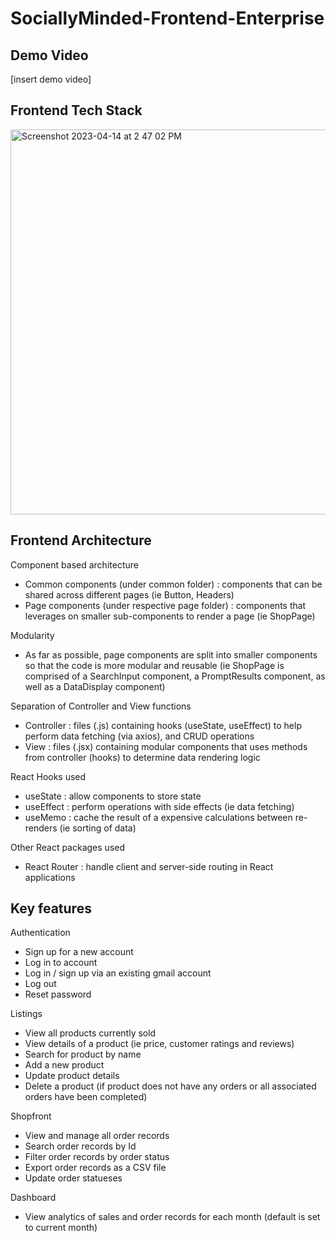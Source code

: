# SociallyMinded-Frontend-Enterprise

## Demo Video
[insert demo video]

## Frontend Tech Stack
<img width="616" alt="Screenshot 2023-04-14 at 2 47 02 PM" src="https://user-images.githubusercontent.com/97529863/231965201-9746f258-17b1-4e63-b5fa-b8f3511dfc97.png">

## Frontend Architecture
Component based architecture
- Common components (under common folder) : components that can be shared across different pages (ie Button, Headers)
- Page components (under respective page folder) : components that leverages on smaller sub-components to render a page (ie ShopPage)

Modularity 
- As far as possible, page components are split into smaller components so that the code is more modular and reusable (ie ShopPage is comprised of a SearchInput component, a PromptResults component, as well as a DataDisplay component)

Separation of Controller and View functions
- Controller : files (.js) containing hooks (useState, useEffect) to help perform data fetching (via axios), and CRUD operations
- View : files (.jsx) containing modular components that uses methods from controller (hooks) to determine data rendering logic 

React Hooks used
- useState : allow components to store state 
- useEffect : perform operations with side effects (ie data fetching)
- useMemo : cache the result of a expensive calculations between re-renders (ie sorting of data)

Other React packages used 
- React Router : handle client and server-side routing in React applications

## Key features
Authentication 
- Sign up for a new account
- Log in to account
- Log in / sign up via an existing gmail account
- Log out
- Reset password

Listings
- View all products currently sold
- View details of a product (ie price, customer ratings and reviews)
- Search for product by name
- Add a new product
- Update product details
- Delete a product (if product does not have any orders or all associated orders have been completed)

Shopfront
- View and manage all order records
- Search order records by Id
- Filter order records by order status
- Export order records as a CSV file 
- Update order statueses

Dashboard
- View analytics of sales and order records for each month (default is set to current month)

